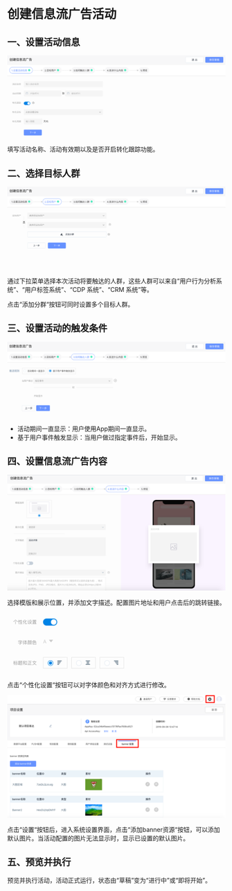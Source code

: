 # 创建信息流广告活动

## 一、设置活动信息

![&#x7B2C;&#x4E00;&#x6B65;&#xFF1A;&#x8BBE;&#x7F6E;&#x6D3B;&#x52A8;&#x4FE1;&#x606F;](../../.gitbook/assets/guang-gao-huo-dong-ming-cheng-.png)

填写活动名称、活动有效期以及是否开启转化跟踪功能。

## 二、选择目标人群

![&#x7B2C;&#x4E8C;&#x6B65;&#xFF1A;&#x9009;&#x62E9;&#x76EE;&#x6807;&#x4EBA;&#x7FA4;](../../.gitbook/assets/guang-gao-tian-jia-fen-qun-.png)

通过下拉菜单选择本次活动将要触达的人群，这些人群可以来自“用户行为分析系统”、“用户标签系统”、“CDP 系统”、“CRM 系统”等。

点击“添加分群“按钮可同时设置多个目标人群。

## 三、设置活动的触发条件

![&#x7B2C;&#x4E09;&#x6B65;&#xFF1A;&#x8BBE;&#x7F6E;&#x6D3B;&#x52A8;&#x7684;&#x89E6;&#x53D1;&#x6761;&#x4EF6;](../../.gitbook/assets/xin-xi-liu-guang-gao-chu-da-.png)

* 活动期间一直显示：用户使用App期间一直显示。
* 基于用户事件触发显示：当用户做过指定事件后，开始显示。

## 四、设置信息流广告内容

![&#x7B2C;&#x56DB;&#x6B65;&#xFF1A;&#x8BBE;&#x7F6E;&#x4FE1;&#x606F;&#x6D41;&#x5E7F;&#x544A;&#x5185;&#x5BB9;](../../.gitbook/assets/xin-xi-liu-guang-gao-nei-rong-.png)

选择模版和展示位置，并添加文字描述。配置图片地址和用户点击后的跳转链接。



![&#x4E2A;&#x6027;&#x5316;&#x8BBE;&#x7F6E;](../../.gitbook/assets/xin-xi-liu-guang-gao-ge-xing-hua-.png)

点击“个性化设置“按钮可以对字体颜色和对齐方式进行修改。





![](../../.gitbook/assets/banner-she-zhi-.png)

点击“设置“按钮后，进入系统设置界面，点击“添加banner资源“按钮，可以添加默认图片。当活动配置的图片无法显示时，显示已设置的默认图片。

## 五、预览并执行

预览并执行活动，活动正式运行，状态由“草稿”变为“进行中”或“即将开始”。

